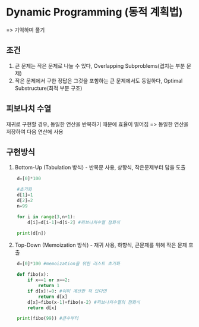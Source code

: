 # Dynamic Programming (동적 계획법)

=> 기억하며 풀기

## 조건

1. 큰 문제는 작은 문제로 나눌 수 있다, Overlapping Subproblems(겹치는 부분 문제)
2. 작은 문제에서 구한 정답은 그것을 포함하는 큰 문제에서도 동일하다, Optimal Substructure(최적 부분 구조)

## 피보나치 수열

재귀로 구현할 경우, 동일한 연산을 반복하기 때문에 효율이 떨어짐
=> 동일한 연산을 저장하여 다음 연산에 사용

## 구현방식

1. Bottom-Up (Tabulation 방식) - 반복문 사용, 상향식, 작은문제부터 답을 도출

```py
    d=[0]*100

    #초기화
    d[1]=1
    d[2]=2
    n=99

    for i in range(3,n+1):
        d[i]=d[i-1]+d[i-2] #피보나치수열 점화식

    print(d[n])
```

2. Top-Down (Memoization 방식) - 재귀 사용, 하향식, 큰문제를 위해 작은 문제 호출

```py
    d=[0]*100 #memoization을 위한 리스트 초기화

    def fibo(x):
        if x==1 or x==2:
            return 1
        if d[x]!=0: #이미 계산한 적 있다면
            return d[x]
        d[x]=fibo(x-1)+fibo(x-2) #피보나치수열의 점화식
        return d[x]

    print(fibo(99)) #큰수부터
```

